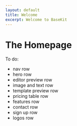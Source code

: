 ```yaml
---
layout: default
title: Welcome
excerpt: Welcome to BaseKit
---
```


# The Homepage

To do:

- nav row
- hero row
- editor preview row
- image and text row
- template preview row
- pricing table row
- features row
- contact row
- sign up row
- logos row
